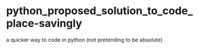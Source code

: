 # python_proposed_solution_to_code_place-savingly
a quicker way to code in python (not pretending to be absolute)
